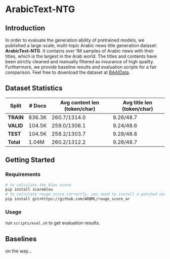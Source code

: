 # ArabicText-NTG

## Introduction

In order to evaluate the generation ability of pretrained models, we published a large-scale, multi-topic Arabic news title generation dataset: **ArabicText-NTG**. It contains over 1M samples of Arabic news with their titles, which is the largest in the Arab world. The titles and contents have been strictly cleaned and manually filtered as insurance of high quality. Furthermore, we provide baseline results and evaluation scripts for a fair comparison. Feel free to download the dataset at [BAAIData](https://data.baai.ac.cn/details/ArabicText-NTG).

## Dataset Statistics

| Split     | # Docs  | Avg content len (token/char) | Avg title len (token/char) |
| --------- | ------- | ---------------------------- | -------------------------- |
| **TRAIN** | 836.3K  | 260.7/1314.0                 | 9.26/48.7                  |
| **VALID** | 104.5K  | 259.0/1306.1                 | 9.24/48.6                  |
| **TEST**  | 104.5K  | 258.2/1303.7                 | 9.28/48.8                  |
| **Total** | 1.04M | 260.2/1312.2                 | 9.26/48.7                  |

## Getting Started

### Requirements

```bash
# to calculate the bleu score
pip install scarebleu
# to calculate rouge_score correctly, you need to install a patched version of rouge_score, which fix bugs in Arabic
pip install git+https://github.com/ARBML/rouge_score_ar
```

### Usage

run `scripts/eval.sh` to get evaluation results.

## Baselines

on the way...
